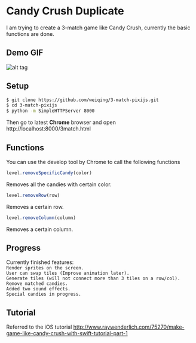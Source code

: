<h1>Candy Crush Duplicate</h1>
I am trying to create a 3-match game like Candy Crush, currently the basic functions are done.

Demo GIF
--------
![alt tag](https://github.com/weiqing/3-match-pixijs/blob/master/3-match.gif)

Setup
-----
```bash
$ git clone https://github.com/weiqing/3-match-pixijs.git
$ cd 3-match-pixijs
$ python -m SimpleHTTPServer 8000
```

Then go to latest <b>Chrome</b> browser and open <a>http://localhost:8000/3match.html</a>

Functions
---------
You can use the develop tool by Chrome to call the following functions
```javascript
level.removeSpecificCandy(color)
```
Removes all the candies with certain color.

```javascript
level.removeRow(row)
```
Removes a certain row.

```javascript
level.removeColumn(column)
```
Removes a certain column.

Progress
--------
Currently finished features:<br/>
`Render sprites on the screen.`<br/>
`User can swap tiles (Improve animation later).`<br/>
`Generate tiles (will not connect more than 3 tiles on a row/col).`<br/>
`Remove matched candies.`<br/>
`Added two sound effects.`<br/>
`Special candies in progress.`<br/>


Tutorial
--------
Referred to the iOS tutorial 
<a>http://www.raywenderlich.com/75270/make-game-like-candy-crush-with-swift-tutorial-part-1</a>


